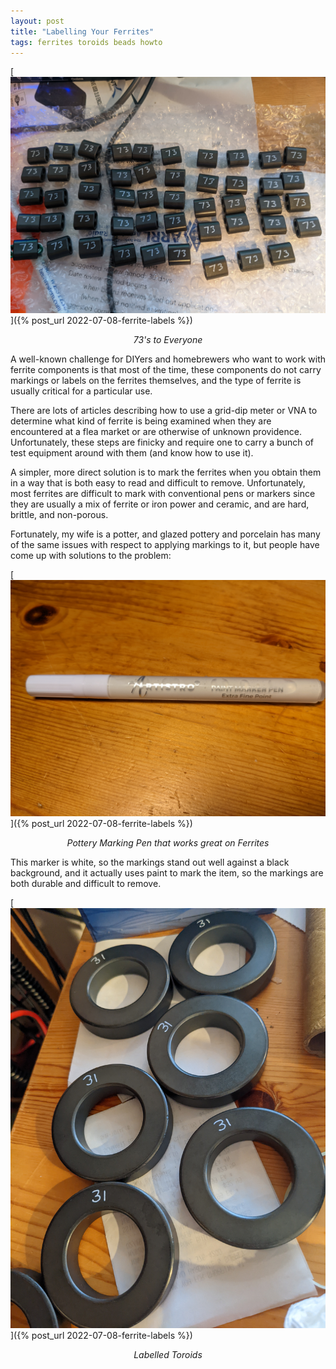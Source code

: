 ```yaml
---
layout: post
title: "Labelling Your Ferrites"
tags: ferrites toroids beads howto
---
```


[![Labeled Ferrite Beads](/assets/img/2022-07-08-beads.jpg)]({% post_url 2022-07-08-ferrite-labels %})
*<center>73's to Everyone</center>*

A well-known challenge for DIYers and homebrewers who want to work
with ferrite components is that most of the time, these components do
not carry markings or labels on the ferrites themselves, and the type
of ferrite is usually critical for a particular use.

There are lots of articles describing how to use a grid-dip meter or
VNA to determine what kind of ferrite is being examined when they are
encountered at a flea market or are otherwise of unknown
providence. Unfortunately, these steps are finicky and require one to
carry a bunch of test equipment around with them (and know how to use it).

A simpler, more direct solution is to mark the ferrites when you
obtain them in a way that is both easy to read and difficult to
remove. Unfortunately, most ferrites are difficult to mark with
conventional pens or markers since they are usually a mix of ferrite
or iron power and ceramic, and are hard, brittle, and non-porous.

Fortunately, my wife is a potter, and glazed pottery and porcelain has
many of the same issues with respect to applying markings to it, but
people have come up with solutions to the problem:

[![Pottery Marking Pen](/assets/img/2022-07-07-ferrite-pen.jpg)]({% post_url 2022-07-08-ferrite-labels %})
*<center>Pottery Marking Pen that works great on Ferrites</center>*

This marker is white, so the markings stand out well against a black
background, and it actually uses paint to mark the item, so the
markings are both durable and difficult to remove.

[![Labeled Ferrite Toroids](/assets/img/2022-07-08-toroids.jpg)]({% post_url 2022-07-08-ferrite-labels %})
*<center>Labelled Toroids</center>*

